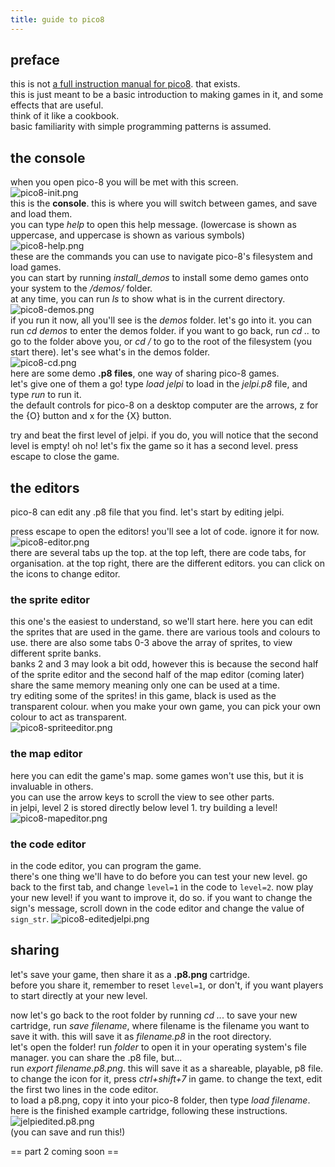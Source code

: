 ```yaml
---
title: guide to pico8
---
```

## preface
this is not [a full instruction manual for pico8](https://www.lexaloffle.com/dl/docs/pico-8_manual.html). that exists.  
this is just meant to be a basic introduction to making games in it, and some effects that are useful.  
think of it like a cookbook.  
basic familiarity with simple programming patterns is assumed.  
## the console
when you open pico-8 you will be met with this screen.  
![pico8-init.png](./assets/pico8-init.png)  
this is the **console**. this is where you will switch between games, and save and load them.  
you can type *help* to open this help message. (lowercase is shown as uppercase, and uppercase is shown as various symbols)  
![pico8-help.png](./assets/pico8-help.png)  
these are the commands you can use to navigate pico-8's filesystem and load games.  
you can start by running *install_demos* to install some demo games onto your system to the */demos/* folder.  
at any time, you can run *ls* to show what is in the current directory.  
![pico8-demos.png](./assets/pico8-demos.png)  
if you run it now, all you'll see is the *demos* folder. let's go into it.
you can run *cd demos* to enter the demos folder. if you want to go back, run *cd ..* to go to the folder above you, or *cd /* to go to the root of the filesystem (you start there). 
let's see what's in the demos folder.  
![pico8-cd.png](./assets/pico8-cd.png)  
here are some demo **.p8 files**, one way of sharing pico-8 games.  
let's give one of them a go! type *load jelpi* to load in the *jelpi.p8* file, and type *run* to run it.  
the default controls for pico-8 on a desktop computer are the arrows, z for the {O} button and x for the {X} button.  
  
try and beat the first level of jelpi. if you do, you will notice that the second level is empty! oh no! let's fix the game so it has a second level. press escape to close the game.  

## the editors
pico-8 can edit any .p8 file that you find. let's start by editing jelpi.  

press escape to open the editors! you'll see a lot of code. ignore it for now.  
![pico8-editor.png](./assets/pico8-editor.png)  
there are several tabs up the top. at the top left, there are code tabs, for organisation. at the top right, there are the different editors. you can click on the icons to change editor.  
### the sprite editor
this one's the easiest to understand, so we'll start here. here you can edit the sprites that are used in the game. there are various tools and colours to use. there are also some tabs 0-3 above the array of sprites, to view different sprite banks.  
banks 2 and 3 may look a bit odd, however this is because the second half of the sprite editor and the second half of the map editor (coming later) share the same memory meaning only one can be used at a time.  
try editing some of the sprites! in this game, black is used as the transparent colour. when you make your own game, you can pick your own colour to act as transparent.  
![pico8-spriteeditor.png](./assets/pico8-spriteeditor.png)  
### the map editor
here you can edit the game's map. some games won't use this, but it is invaluable in others.  
you can use the arrow keys to scroll the view to see other parts.  
in jelpi, level 2 is stored directly below level 1. try building a level!  
![pico8-mapeditor.png](./assets/pico8-mapeditor.png)  
### the code editor
in the code editor, you can program the game.  
there's one thing we'll have to do before you can test your new level. go back to the first tab, and change `level=1` in the code to `level=2`. now play your new level! if you want to improve it, do so.
if you want to change the sign's message, scroll down in the code editor and change the value of `sign_str`.
![pico8-editedjelpi.png](./assets/pico8-editedjelpi.png)  
## sharing
let's save your game, then share it as a **.p8.png** cartridge.  
before you share it, remember to reset `level=1`, or don't, if you want players to start directly at your new level.  
  
now let's go back to the root folder by running *cd ..*.
to save your new cartridge, run *save filename*, where filename is the filename you want to save it with. this will save it as *filename.p8* in the root directory.  
let's open the folder! run *folder* to open it in your operating system's file manager. you can share the .p8 file, but...  
run *export filename.p8.png*. this will save it as a shareable, playable, p8 file. to change the icon for it, press *ctrl+shift+7* in game. to change the text, edit the first two lines in the code editor.  
to load a p8.png, copy it into your pico-8 folder, then type *load filename*.
here is the finished example cartridge, following these instructions.  
![jelpiedited.p8.png](./assets/jelpiedited.p8.png)  
(you can save and run this!)

== part 2 coming soon ==